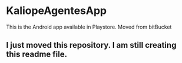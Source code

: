 # KaliopeAgentesApp
This is the Android app available in Playstore. Moved from bitBucket

## I just moved this repository. I am still creating this readme file.
